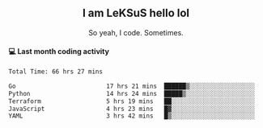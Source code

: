 <h2 align="center">I am LeKSuS hello lol</h2>
<p align="center">So yeah, I code. Sometimes.</p>

#### :computer: Last month coding activity
<!--START_SECTION:waka-->

```txt
Total Time: 66 hrs 27 mins

Go                         17 hrs 21 mins  ██████▒░░░░░░░░░░░░░░░░░░   25.04 %
Python                     14 hrs 24 mins  █████▒░░░░░░░░░░░░░░░░░░░   20.79 %
Terraform                  5 hrs 19 mins   ██░░░░░░░░░░░░░░░░░░░░░░░   07.69 %
JavaScript                 4 hrs 23 mins   █▓░░░░░░░░░░░░░░░░░░░░░░░   06.33 %
YAML                       3 hrs 42 mins   █▒░░░░░░░░░░░░░░░░░░░░░░░   05.35 %
```

<!--END_SECTION:waka-->
